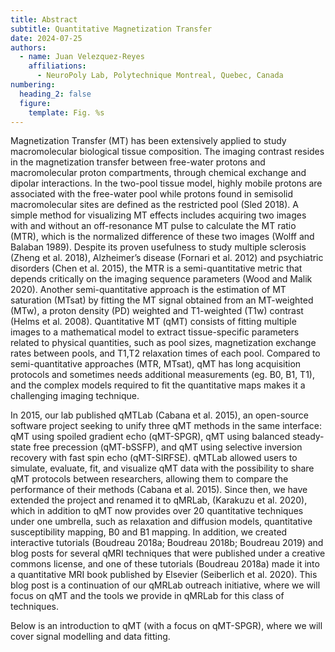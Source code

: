 ```yaml
---
title: Abstract
subtitle: Quantitative Magnetization Transfer
date: 2024-07-25
authors:
  - name: Juan Velezquez-Reyes
    affiliations:
      - NeuroPoly Lab, Polytechnique Montreal, Quebec, Canada
numbering:
  heading_2: false
  figure:
    template: Fig. %s
---
```


Magnetization Transfer (MT) has been extensively applied to study macromolecular biological tissue composition. The imaging contrast resides in the magnetization transfer between free-water protons and macromolecular proton compartments, through chemical exchange and dipolar interactions. In the two-pool tissue model, highly mobile protons are associated with the free-water pool while protons found in semisolid macromolecular sites are defined as the restricted pool (Sled 2018). A simple method for visualizing MT effects includes acquiring two images with and without an off-resonance MT pulse to calculate the MT ratio (MTR), which is the normalized difference of these two images (Wolff and Balaban 1989). Despite its proven usefulness to study multiple sclerosis (Zheng et al. 2018), Alzheimer’s disease (Fornari et al. 2012) and psychiatric disorders (Chen et al. 2015), the MTR is a semi-quantitative metric that depends critically on the imaging sequence parameters (Wood and Malik 2020). Another semi-quantitative approach is the estimation of MT saturation (MTsat) by fitting the MT signal obtained from an MT-weighted (MTw), a proton density (PD) weighted and T1-weighted (T1w) contrast (Helms et al. 2008). Quantitative MT (qMT) consists of fitting multiple images to a mathematical model to extract tissue-specific parameters related to physical quantities, such as pool sizes, magnetization exchange rates between pools, and T1,T2 relaxation times of each pool. Compared to semi-quantitative approaches (MTR, MTsat), qMT has long acquisition protocols and sometimes needs additional measurements (eg. B0, B1, T1), and the complex models required to fit the quantitative maps makes it a challenging imaging technique.

In 2015, our lab published qMTLab (Cabana et al. 2015), an open-source software project seeking to unify three qMT methods in the same interface: qMT using spoiled gradient echo (qMT-SPGR), qMT using balanced steady-state free precession (qMT-bSSFP), and qMT using selective inversion recovery with fast spin echo (qMT-SIRFSE). qMTLab allowed users to simulate, evaluate, fit, and visualize qMT data with the possibility to share qMT protocols between researchers, allowing them to compare the performance of their methods (Cabana et al. 2015). Since then, we have extended the project and renamed it to qMRLab, (Karakuzu et al. 2020), which in addition to qMT now provides over 20 quantitative techniques under one umbrella, such as relaxation and diffusion models, quantitative susceptibility mapping, B0 and B1 mapping. In addition, we created interactive tutorials (Boudreau 2018a; Boudreau 2018b; Boudreau 2019) and blog posts for several qMRI techniques that were published under a creative commons license, and one of these tutorials (Boudreau 2018a) made it into a quantitative MRI book published by Elsevier (Seiberlich et al. 2020). This blog post is a continuation of our qMRLab outreach initiative, where we will focus on qMT and the tools we provide in qMRLab for this class of techniques.

Below is an introduction to qMT (with a focus on qMT-SPGR), where we will cover signal modelling and data fitting.